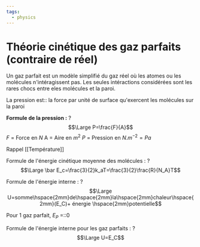 ```yaml
---
tags:
  - physics
---
```


# Théorie cinétique des gaz parfaits (contraire de réel)

Un gaz parfait est un modèle simplifié du gaz réel où les  atomes ou les molécules n'intéragissent pas. Les seules intéractions considérées sont les rares chocs entre eles molécules et la paroi.

La pression est:: la force par unité de surface qu'exercent les molécules sur la paroi

**Formule de la pression :**
?
$$\Large P=\frac{F}{A}$$
$F$ = Force en $N$
A = Aire en $m^2$
$P$ = Pression en $N.m^{-2}=Pa$ 

Rappel [[Température]]

Formule de l'énergie cinétique moyenne des molécules :
?
$$\Large \bar E_c=\frac{3}{2}k_aT=\frac{3}{2}\frac{R}{N_A}T$$

Formule de l'énergie interne :
?
$$\Large U=somme\hspace{2mm}de\hspace{2mm}la\hspace{2mm}chaleur\hspace{2mm}(E_C)+ énergie \hspace{2mm}potentielle$$

Pour 1 gaz parfait, $E_P$ =::0

Formule de l'énergie interne pour les gaz parfaits :
?
$$\Large U=E_C$$